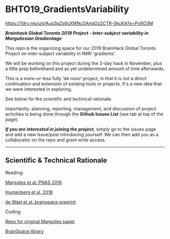 # BHTO19_GradientsVariability

https://1drv.ms/u/s!Auq3qZs6sXMfkc5AnqOz2CTR-0kcKA?e=Py6O3M

***Brainhack Global Toronto 2019 Project - Inter-subject variability in Marguliesian Gradientage***

This repo is the organizing space for our 2019 BrainHack Global Toronto Project on inter-subject variability in fMRI 'gradients'.

We will be working on this project during the 3-day hack in November, plus a little prep beforehand and as yet undetermined amount of time afterwards. 

This is a more-or-less fully 'de novo' project, in that it is not a direct continuation and extension of existing tools or projects. It's a new idea that we were interested in exploring. 

See below for the scientific and technical rationale. 

Importantly: planning, reporting, management, and discussion of project activities is being done through the **Github Issues List** (see tab at top of the page). 

***If you are interested in joining the project***, simply go to the issues page and add a new issue/post introducing yourself. We can then add you as a collaborator on the repo and grant write access. 


---

## Scientific & Technical Rationale


Reading:

[Margulies et al. PNAS 2016](https://www.ncbi.nlm.nih.gov/pubmed/27791099)

[Huntenberg et al. 2018](https://www.ncbi.nlm.nih.gov/pubmed/29203085)

[de Wael et al. brainspace preprint](https://www.biorxiv.org/content/10.1101/761460v1)


Coding:

[Repo for original Margulies paper](https://github.com/NeuroanatomyAndConnectivity/gradient_analysis)

[BrainSpace library](https://github.com/MICA-MNI/BrainSpace)


